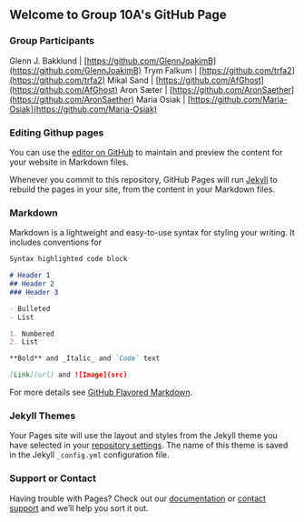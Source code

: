 ## Welcome to Group 10A's GitHub Page
### Group Participants

Glenn J. Bakklund | [https://github.com/GlennJoakimB](https://github.com/GlennJoakimB)
Trym Falkum | [https://github.com/trfa2](https://github.com/trfa2)
Mikal Sand | [https://github.com/AfGhost](https://github.com/AfGhost)
Aron Sæter | [https://github.com/AronSaether](https://github.com/AronSaether)
Maria Osiak | [https://github.com/Maria-Osiak](https://github.com/Maria-Osiak)

### Editing Githup pages
You can use the [editor on GitHub](https://github.com/Maria-Osiak/10A/edit/main/README.md) to maintain and preview the content for your website in Markdown files.

Whenever you commit to this repository, GitHub Pages will run [Jekyll](https://jekyllrb.com/) to rebuild the pages in your site, from the content in your Markdown files.

### Markdown

Markdown is a lightweight and easy-to-use syntax for styling your writing. It includes conventions for

```markdown
Syntax highlighted code block

# Header 1
## Header 2
### Header 3

- Bulleted
- List

1. Numbered
2. List

**Bold** and _Italic_ and `Code` text

[Link](url) and ![Image](src)
```

For more details see [GitHub Flavored Markdown](https://guides.github.com/features/mastering-markdown/).

### Jekyll Themes

Your Pages site will use the layout and styles from the Jekyll theme you have selected in your [repository settings](https://github.com/Maria-Osiak/10A/settings/pages). The name of this theme is saved in the Jekyll `_config.yml` configuration file.

### Support or Contact

Having trouble with Pages? Check out our [documentation](https://docs.github.com/categories/github-pages-basics/) or [contact support](https://support.github.com/contact) and we’ll help you sort it out.
